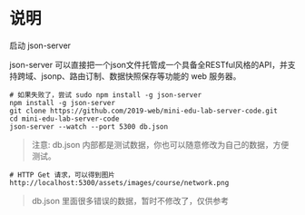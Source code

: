 # 说明 

启动 json-server

json-server 可以直接把一个json文件托管成一个具备全RESTful风格的API，并支持跨域、jsonp、路由订制、数据快照保存等功能的 web 服务器。

```
# 如果失败了，尝试 sudo npm install -g json-server
npm install -g json-server
git clone https://github.com/2019-web/mini-edu-lab-server-code.git
cd mini-edu-lab-server-code
json-server --watch --port 5300 db.json
```

> 注意: db.json 内部都是测试数据，你也可以随意修改为自己的数据，方便测试。

```
# HTTP Get 请求，可以得到图片
http://localhost:5300/assets/images/course/network.png
```

> db.json 里面很多错误的数据，暂时不修改了，仅供参考
